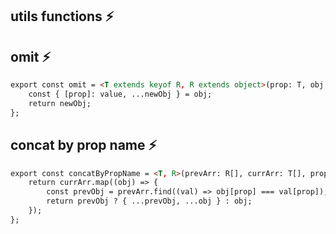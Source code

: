 ## utils functions ⚡️

## omit ⚡️

```html
export const omit = <T extends keyof R, R extends object>(prop: T, obj: R): Pick<R, Exclude<keyof R, T>> => {
    const { [prop]: value, ...newObj } = obj;
    return newObj;
};
```

## concat by prop name ⚡️

```html
export const concatByPropName = <T, R>(prevArr: R[], currArr: T[], prop: string): Array<Spread<T, R>> | T[] => {
    return currArr.map((obj) => {
        const prevObj = prevArr.find((val) => obj[prop] === val[prop]);
        return prevObj ? { ...prevObj, ...obj } : obj;
    });
};
```
